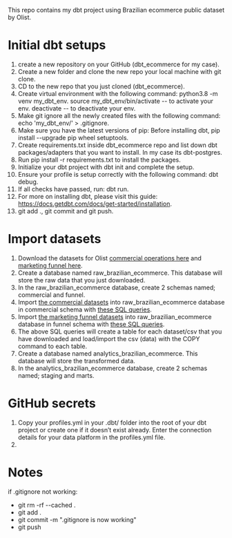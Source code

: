 <!-- # dbt_ecommerce -->
This repo contains my dbt project using Brazilian ecommerce public dataset by Olist.


# Initial dbt setups
1. create a new repository on your GitHub (dbt_ecommerce for my case).
2. Create a new folder and clone the new repo your local machine with git clone. 
3. CD to the new repo that you just cloned (dbt_ecommerce).
4. Create virtual environment with the following command: python3.8 -m venv my_dbt_env.
   source my_dbt_env/bin/activate -- to activate your env.
   deactivate -- to deactivate your env.
5. Make git ignore all the newly created files with the following command: echo 'my_dbt_env/' > .gitignore.
6. Make sure you have the latest versions of pip: Before installing dbt, pip install --upgrade pip wheel setuptools.
7. Create requirements.txt inside dbt_ecommerce repo and list down dbt packages/adapters that you want to install. In my case its dbt-postgres.
8. Run pip install -r requirements.txt to install the packages.
9. Initialize your dbt project with dbt init and complete the setup.
10. Ensure your profile is setup correctly with the following command: dbt debug.
11. If all checks have passed, run: dbt run.
12. For more on installing dbt, please visit this guide: https://docs.getdbt.com/docs/get-started/installation.
13. git add ., git commit and git push.


# Import datasets
1. Download the datasets for Olist <a href="https://www.kaggle.com/datasets/olistbr/brazilian-ecommerce">commercial operations here</a> and <a href="https://www.kaggle.com/datasets/olistbr/marketing-funnel-olist">marketing funnel here</a>.
2. Create a database named raw_brazilian_ecommerce. This database will store the raw data that you just downloaded.
3. In the raw_brazilian_ecommerce database, create 2 schemas named; commercial and funnel.
4. Import <a href="https://www.kaggle.com/datasets/olistbr/brazilian-ecommerce">the commercial datasets</a> into raw_brazilian_ecommerce database in commercial schema with <a href="https://github.com/Balurc/dbt_ecommerce/blob/main/load_data_sql_query/commercial/commercial.sql">these SQL queries</a>.
5. Import <a href="https://www.kaggle.com/datasets/olistbr/marketing-funnel-olist">the marketing funnel datasets</a> into raw_brazilian_ecommerce database in funnel schema with <a href="https://github.com/Balurc/dbt_ecommerce/blob/main/load_data_sql_query/funnel/funnel.sql">these SQL queries</a>.
6. The above SQL queries will create a table for each dataset/csv that you have downloaded and load/import the csv (data) with the COPY command to each table.
7. Create a database named analytics_brazilian_ecommerce. This database will store the transformed data.
8. In the analytics_brazilian_ecommerce database, create 2 schemas named; staging and marts. 


# GitHub secrets
1. Copy your profiles.yml in your .dbt/ folder into the root of your dbt project or create one if it doesn’t exist already. Enter the connection details for your data platform in the profiles.yml file.
2. 

# Notes
if .gitignore not working:
- git rm -rf --cached .
- git add .
- git commit -m ".gitignore is now working"
- git push
